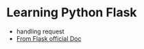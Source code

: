 # Learning Python Flask
- handling request  
- [From Flask official Doc](https://flask.palletsprojects.com/en/2.0.x/quickstart/#a-minimal-application)
